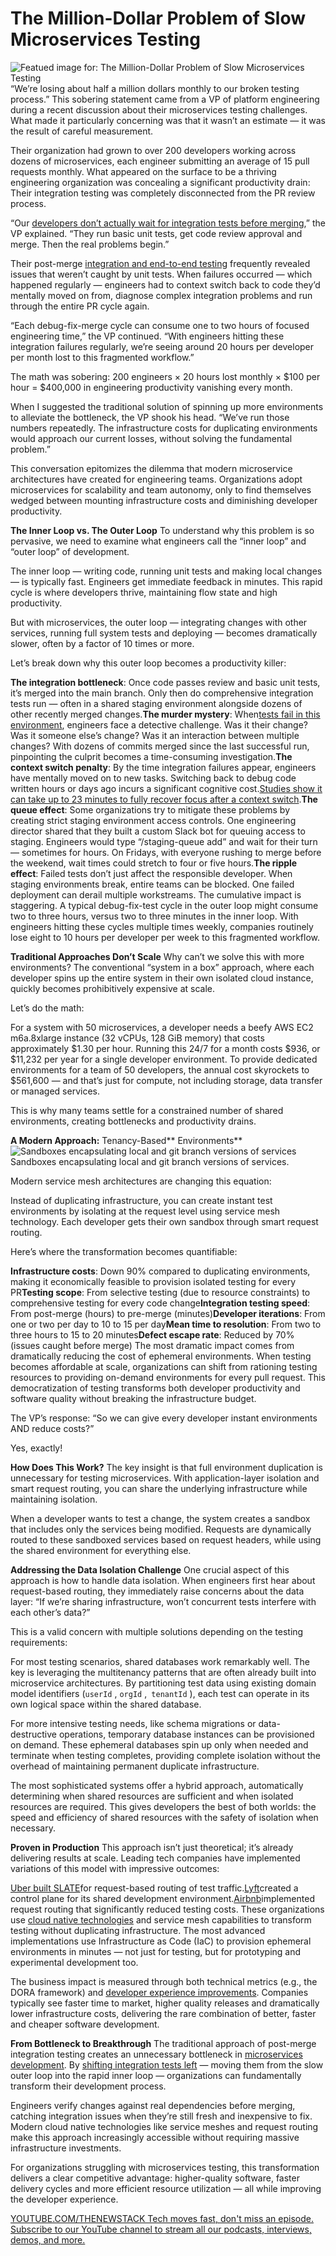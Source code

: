 # The Million-Dollar Problem of Slow Microservices Testing
![Featued image for: The Million-Dollar Problem of Slow Microservices Testing](https://cdn.thenewstack.io/media/2025/03/65ab1da5-costly-1024x576.jpg)
“We’re losing about half a million dollars monthly to our broken testing process.” This sobering statement came from a VP of platform engineering during a recent discussion about their microservices testing challenges. What made it particularly concerning was that it wasn’t an estimate — it was the result of careful measurement.

Their organization had grown to over 200 developers working across dozens of microservices, each engineer submitting an average of 15 pull requests monthly. What appeared on the surface to be a thriving engineering organization was concealing a significant productivity drain: Their integration testing was completely disconnected from the PR review process.

“Our [developers don’t actually wait for integration tests before merging](https://thenewstack.io/the-struggle-to-test-microservices-before-merging/),” the VP explained. “They run basic unit tests, get code review approval and merge. Then the real problems begin.”

Their post-merge [integration and end-to-end testing](https://thenewstack.io/the-struggle-for-microservice-integration-testing/) frequently revealed issues that weren’t caught by unit tests. When failures occurred — which happened regularly — engineers had to context switch back to code they’d mentally moved on from, diagnose complex integration problems and run through the entire PR cycle again.

“Each debug-fix-merge cycle can consume one to two hours of focused engineering time,” the VP continued. “With engineers hitting these integration failures regularly, we’re seeing around 20 hours per developer per month lost to this fragmented workflow.”

The math was sobering: 200 engineers × 20 hours lost monthly × $100 per hour = $400,000 in engineering productivity vanishing every month.

When I suggested the traditional solution of spinning up more environments to alleviate the bottleneck, the VP shook his head. “We’ve run those numbers repeatedly. The infrastructure costs for duplicating environments would approach our current losses, without solving the fundamental problem.”

This conversation epitomizes the dilemma that modern microservice architectures have created for engineering teams. Organizations adopt microservices for scalability and team autonomy, only to find themselves wedged between mounting infrastructure costs and diminishing developer productivity.

**The Inner Loop vs. The Outer Loop**
To understand why this problem is so pervasive, we need to examine what engineers call the “inner loop” and “outer loop” of development.

The inner loop — writing code, running unit tests and making local changes — is typically fast. Engineers get immediate feedback in minutes. This rapid cycle is where developers thrive, maintaining flow state and high productivity.

But with microservices, the outer loop — integrating changes with other services, running full system tests and deploying — becomes dramatically slower, often by a factor of 10 times or more.

Let’s break down why this outer loop becomes a productivity killer:

**The integration bottleneck**: Once code passes review and basic unit tests, it’s merged into the main branch. Only then do comprehensive integration tests run — often in a shared staging environment alongside dozens of other recently merged changes.**The murder mystery**: When[tests fail in this environment](https://thenewstack.io/testing-shortcuts-to-avoid-in-microservice-environments/), engineers face a detective challenge. Was it their change? Was it someone else’s change? Was it an interaction between multiple changes? With dozens of commits merged since the last successful run, pinpointing the culprit becomes a time-consuming investigation.**The context switch penalty**: By the time integration failures appear, engineers have mentally moved on to new tasks. Switching back to debug code written hours or days ago incurs a significant cognitive cost.[Studies show it can take up to 23 minutes to fully recover focus after a context switch](https://www.fastcompany.com/944128/worker-interrupted-cost-task-switching).**The queue effect**: Some organizations try to mitigate these problems by creating strict staging environment access controls. One engineering director shared that they built a custom Slack bot for queuing access to staging. Engineers would type “/staging-queue add” and wait for their turn — sometimes for hours. On Fridays, with everyone rushing to merge before the weekend, wait times could stretch to four or five hours.**The ripple effect**: Failed tests don’t just affect the responsible developer. When staging environments break, entire teams can be blocked. One failed deployment can derail multiple workstreams.
The cumulative impact is staggering. A typical debug-fix-test cycle in the outer loop might consume two to three hours, versus two to three minutes in the inner loop. With engineers hitting these cycles multiple times weekly, companies routinely lose eight to 10 hours per developer per week to this fragmented workflow.

**Traditional Approaches Don’t Scale**
Why can’t we solve this with more environments? The conventional “system in a box” approach, where each developer spins up the entire system in their own isolated cloud instance, quickly becomes prohibitively expensive at scale.

Let’s do the math:

For a system with 50 microservices, a developer needs a beefy AWS EC2 m6a.8xlarge instance (32 vCPUs, 128 GiB memory) that costs approximately $1.30 per hour. Running this 24/7 for a month costs $936, or $11,232 per year for a single developer environment. To provide dedicated environments for a team of 50 developers, the annual cost skyrockets to $561,600 — and that’s just for compute, not including storage, data transfer or managed services.

This is why many teams settle for a constrained number of shared environments, creating bottlenecks and productivity drains.

**A Modern Approach:** Tenancy-Based** Environments**
![Sandboxes encapsulating local and git branch versions of services](https://cdn.thenewstack.io/media/2025/03/6e3a63df-image1-1024x588.png)
Sandboxes encapsulating local and git branch versions of services.

Modern service mesh architectures are changing this equation:

Instead of duplicating infrastructure, you can create instant test environments by isolating at the request level using service mesh technology. Each developer gets their own sandbox through smart request routing.

Here’s where the transformation becomes quantifiable:

**Infrastructure costs**: Down 90% compared to duplicating environments, making it economically feasible to provision isolated testing for every PR**Testing scope**: From selective testing (due to resource constraints) to comprehensive testing for every code change**Integration testing speed**: From post-merge (hours) to pre-merge (minutes)**Developer iterations**: From one or two per day to 10 to 15 per day**Mean time to resolution**: From two to three hours to 15 to 20 minutes**Defect escape rate**: Reduced by 70% (issues caught before merge)
The most dramatic impact comes from dramatically reducing the cost of ephemeral environments. When testing becomes affordable at scale, organizations can shift from rationing testing resources to providing on-demand environments for every pull request. This democratization of testing transforms both developer productivity and software quality without breaking the infrastructure budget.

The VP’s response: “So we can give every developer instant environments AND reduce costs?”

Yes, exactly!

**How Does This Work?**
The key insight is that full environment duplication is unnecessary for testing microservices. With application-layer isolation and smart request routing, you can share the underlying infrastructure while maintaining isolation.

When a developer wants to test a change, the system creates a sandbox that includes only the services being modified. Requests are dynamically routed to these sandboxed services based on request headers, while using the shared environment for everything else.

**Addressing the Data Isolation Challenge**
One crucial aspect of this approach is how to handle data isolation. When engineers first hear about request-based routing, they immediately raise concerns about the data layer: “If we’re sharing infrastructure, won’t concurrent tests interfere with each other’s data?”

This is a valid concern with multiple solutions depending on the testing requirements:

For most testing scenarios, shared databases work remarkably well. The key is leveraging the multitenancy patterns that are often already built into microservice architectures. By partitioning test data using existing domain model identifiers (`userId`
, `orgId`
,` tenantId`
), each test can operate in its own logical space within the shared database.

For more intensive testing needs, like schema migrations or data-destructive operations, temporary database instances can be provisioned on demand. These ephemeral databases spin up only when needed and terminate when testing completes, providing complete isolation without the overhead of maintaining permanent duplicate infrastructure.

The most sophisticated systems offer a hybrid approach, automatically determining when shared resources are sufficient and when isolated resources are required. This gives developers the best of both worlds: the speed and efficiency of shared resources with the safety of isolation when necessary.

**Proven in Production**
This approach isn’t just theoretical; it’s already delivering results at scale. Leading tech companies have implemented variations of this model with impressive outcomes:

[Uber built SLATE](https://www.uber.com/blog/simplifying-developer-testing-through-slate/)for request-based routing of test traffic.[Lyft](https://eng.lyft.com/building-a-control-plane-for-lyfts-shared-development-environment-6a40266fcf5e)created a control plane for its shared development environment.[Airbnb](https://www.youtube.com/watch?v=RpSVBtyoYCY)implemented request routing that significantly reduced testing costs.
These organizations use [cloud native technologies](https://thenewstack.io/cloud-native/) and service mesh capabilities to transform testing without duplicating infrastructure. The most advanced implementations use Infrastructure as Code (IaC) to provision ephemeral environments in minutes — not just for testing, but for prototyping and experimental development too.

The business impact is measured through both technical metrics (e.g., the DORA framework) and [developer experience improvements](https://thenewstack.io/how-to-understand-and-improve-your-developer-experience/). Companies typically see faster time to market, higher quality releases and dramatically lower infrastructure costs, delivering the rare combination of better, faster and cheaper software development.

**From Bottleneck to Breakthrough**
The traditional approach of post-merge integration testing creates an unnecessary bottleneck in [microservices development](https://thenewstack.io/microservices/). By [shifting integration tests left](https://thenewstack.io/why-we-shift-testing-left-a-software-dev-cycle-that-doesnt-scale/) — moving them from the slow outer loop into the rapid inner loop — organizations can fundamentally transform their development process.

Engineers verify changes against real dependencies before merging, catching integration issues when they’re still fresh and inexpensive to fix. Modern cloud native technologies like service meshes and request routing make this approach increasingly accessible without requiring massive infrastructure investments.

For organizations struggling with microservices testing, this transformation delivers a clear competitive advantage: higher-quality software, faster delivery cycles and more efficient resource utilization — all while improving the developer experience.

[
YOUTUBE.COM/THENEWSTACK
Tech moves fast, don't miss an episode. Subscribe to our YouTube
channel to stream all our podcasts, interviews, demos, and more.
](https://youtube.com/thenewstack?sub_confirmation=1)